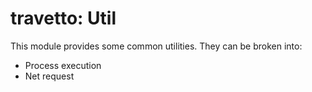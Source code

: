 travetto: Util
===

This module provides some common utilities.  They can be broken into:

   - Process execution
   - Net request
